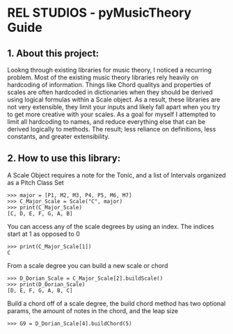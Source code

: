 # REL STUDIOS - pyMusicTheory Guide

## 1. About this project:

Lookng through existing libraries for music theory, I noticed a recurring problem. Most of the existing music theory libraries
rely heavily on hardcoding of information. Things like Chord qualitys and properties of scales are often hardcoded in dictionaries
when they should be derived using logical formulas within a Scale object. As a result, these libraries are not very extensible, they limit your inputs and likely fall apart when you try to get more creative with your scales. As a goal for myself I attempted to limit all hardcoding to names, and reduce everything else that can be derived logically to methods. The result; less reliance on definitions, less constants, and greater extensibility.

## 2. How to use this library:

A Scale Object requires a note for the Tonic, and a list of Intervals organized as a Pitch Class Set
```
>>> major = [P1, M2, M3, P4, P5, M6, M7]
>>> C_Major_Scale = Scale("C", major)
>>> print(C_Major_Scale)
[C, D, E, F, G, A, B]
```

You can access any of the scale degrees by using an index. The indices start at 1 as opposed to 0
```
>>> print(C_Major_Scale[1])
C
```

From a scale degree you can build a new scale or chord
```
>>> D_Dorian_Scale = C_Major_Scale[2].buildScale()
>>> print(D_Dorian_Scale)
[D, E, F, G, A, B, C]
```
Build a chord off of a scale degree, the build chord method has two optional params, the amount of notes in the chord, and the leap size
```
>>> G9 = D_Dorian_Scale[4].buildChord(5)
```
